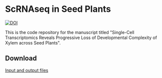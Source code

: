# **ScRNAseq in Seed Plants**
[![DOI](https://zenodo.org/badge/800102317.svg)](https://zenodo.org/doi/10.5281/zenodo.11319761)

This is the code repository for the manuscript titled "Single-Cell Transcriptomics Reveals Progressive Loss of Developmental Complexity of Xylem across Seed Plants".

## Download
[Input and output files](https://www.dropbox.com/scl/fo/8r93nl5jc5177pqbvtt2c/ACzUiKmWZ4FuS1dNKJmi8pM?rlkey=tw1tlxk7btmm3x3mv2fe4lcmw&dl=0a)
